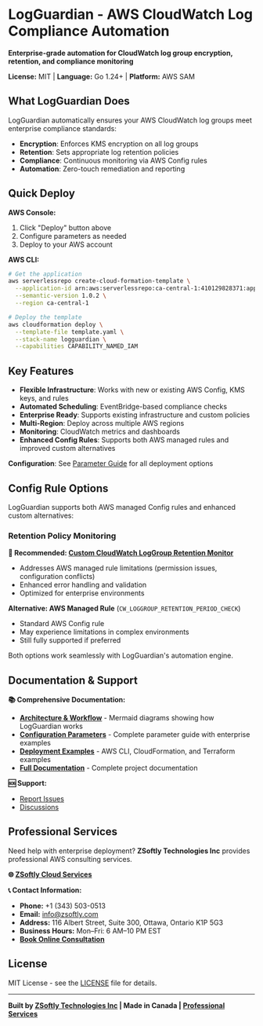# LogGuardian - AWS CloudWatch Log Compliance Automation

**Enterprise-grade automation for CloudWatch log group encryption, retention, and compliance monitoring**

**License:** MIT | **Language:** Go 1.24+ | **Platform:** AWS SAM

## What LogGuardian Does

LogGuardian automatically ensures your AWS CloudWatch log groups meet enterprise compliance standards:

- **Encryption**: Enforces KMS encryption on all log groups
- **Retention**: Sets appropriate log retention policies  
- **Compliance**: Continuous monitoring via AWS Config rules
- **Automation**: Zero-touch remediation and reporting

## Quick Deploy

**AWS Console:**
1. Click "Deploy" button above
2. Configure parameters as needed
3. Deploy to your AWS account

**AWS CLI:**
```bash
# Get the application
aws serverlessrepo create-cloud-formation-template \
  --application-id arn:aws:serverlessrepo:ca-central-1:410129828371:applications/LogGuardian \
  --semantic-version 1.0.2 \
  --region ca-central-1

# Deploy the template
aws cloudformation deploy \
  --template-file template.yaml \
  --stack-name logguardian \
  --capabilities CAPABILITY_NAMED_IAM
```

## Key Features

- **Flexible Infrastructure**: Works with new or existing AWS Config, KMS keys, and rules
- **Automated Scheduling**: EventBridge-based compliance checks
- **Enterprise Ready**: Supports existing infrastructure and custom policies
- **Multi-Region**: Deploy across multiple AWS regions
- **Monitoring**: CloudWatch metrics and dashboards
- **Enhanced Config Rules**: Supports both AWS managed rules and improved custom alternatives

**Configuration**: See [Parameter Guide](https://github.com/zsoftly/logguardian/blob/main/docs/configuration-parameters.md) for all deployment options

## Config Rule Options

LogGuardian supports both AWS managed Config rules and enhanced custom alternatives:

### Retention Policy Monitoring

**🚀 Recommended: [Custom CloudWatch LogGroup Retention Monitor](https://serverlessrepo.aws.amazon.com/applications/ca-central-1/410129828371/CloudWatch-LogGroup-Retention-Monitor)**
- Addresses AWS managed rule limitations (permission issues, configuration conflicts)
- Enhanced error handling and validation
- Optimized for enterprise environments

**Alternative: AWS Managed Rule** (`CW_LOGGROUP_RETENTION_PERIOD_CHECK`)
- Standard AWS Config rule
- May experience limitations in complex environments
- Still fully supported if preferred

Both options work seamlessly with LogGuardian's automation engine.

## Documentation & Support

**📚 Comprehensive Documentation:**
- **[Architecture & Workflow](https://github.com/zsoftly/logguardian/blob/main/docs/architecture-diagrams.md)** - Mermaid diagrams showing how LogGuardian works
- **[Configuration Parameters](https://github.com/zsoftly/logguardian/blob/main/docs/configuration-parameters.md)** - Complete parameter guide with enterprise examples
- **[Deployment Examples](https://github.com/zsoftly/logguardian/blob/main/docs/deployment-examples.md)** - AWS CLI, CloudFormation, and Terraform examples
- **[Full Documentation](https://github.com/zsoftly/logguardian)** - Complete project documentation

**🆘 Support:**
- [Report Issues](https://github.com/zsoftly/logguardian/issues)
- [Discussions](https://github.com/zsoftly/logguardian/discussions)

## Professional Services

Need help with enterprise deployment? **ZSoftly Technologies Inc** provides professional AWS consulting services.

**🌐 [ZSoftly Cloud Services](https://cloud.zsoftly.com/)**

**📞 Contact Information:**
- **Phone:** +1 (343) 503-0513
- **Email:** info@zsoftly.com
- **Address:** 116 Albert Street, Suite 300, Ottawa, Ontario K1P 5G3
- **Business Hours:** Mon–Fri: 6 AM–10 PM EST
- **[Book Online Consultation](https://cloud.zsoftly.com/)**

## License

MIT License - see the [LICENSE](https://github.com/zsoftly/logguardian/blob/main/LICENSE) file for details.

---

**Built by [ZSoftly Technologies Inc](https://zsoftly.com) | Made in Canada | [Professional Services](https://cloud.zsoftly.com/)**
